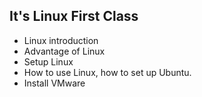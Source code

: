 ## It's Linux First Class
- Linux introduction
- Advantage of Linux
- Setup Linux
- How to use Linux, how to set up Ubuntu.
- Install VMware
